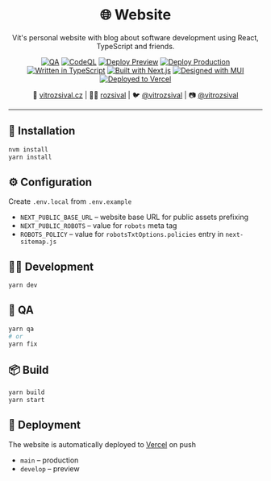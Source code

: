 <h1 align="center">🌐 Website</h1>
<p align="center">Vít's personal website with blog about software development using React, TypeScript and friends.</p>
<p align="center">
<a href="https://github.com/rozsival/website/actions/workflows/qa.yml" title="QA"><img alt="QA" src="https://img.shields.io/github/workflow/status/rozsival/website/QA?label=QA&style=for-the-badge"></a>
<a href="https://github.com/rozsival/website/actions/workflows/codeql-analysis.yml" title="CodeQL"><img alt="CodeQL" src="https://img.shields.io/github/workflow/status/rozsival/website/CodeQL?label=CQL&style=for-the-badge"></a>
<a href="https://github.com/rozsival/website/actions/workflows/deploy-preview.yml" title="Deploy Preview"><img alt="Deploy Preview" src="https://img.shields.io/github/workflow/status/rozsival/website/Deploy%20Preview?label=Deploy%20Preview&style=for-the-badge"></a>
<a href="https://github.com/rozsival/website/actions/workflows/deploy-production.yml" title="Deploy Production"><img alt="Deploy Production" src="https://img.shields.io/github/workflow/status/rozsival/website/Deploy%20Production?label=Deploy%20Production&style=for-the-badge"></a>
<a href="https://www.typescriptlang.org" title="Written in TypeScript"><img alt="Written in TypeScript" src="https://img.shields.io/badge/typescript-%23007ACC.svg?style=for-the-badge&logo=typescript&logoColor=white"></a>
<a href="https://nextjs.org" title="Built with Next.js"><img alt="Built with Next.js" src="https://img.shields.io/badge/Next-black?style=for-the-badge&logo=next.js&logoColor=white"></a>
<a href="https://mui.com" title="Designed with MUI"><img alt="Designed with MUI" src="https://img.shields.io/badge/MUI-%230081CB.svg?style=for-the-badge&logo=mui&logoColor=white"></a>
<a href="https://vercel.com" title="Deployed to Vercel"><img alt="Deployed to Vercel" src="https://img.shields.io/badge/vercel-%23000000.svg?style=for-the-badge&logo=vercel&logoColor=white"></a>
</p>
<p align="center">🚀 <a href="https://vitrozsival.cz">vitrozsival.cz</a> | 👨‍💻 <a href="https://github.com/rozsival">rozsival</a> | 🐦 <a href="https://twitter.com/vitrozsival">@vitrozsival</a> | 📷 <a href="https://instagram.com/vitrozsival">@vitrozsival</a></p>
<hr>

## 💾 Installation

```bash
nvm install
yarn install
```

## ⚙️ Configuration

Create `.env.local` from `.env.example`

- `NEXT_PUBLIC_BASE_URL` – website base URL for public assets prefixing
- `NEXT_PUBLIC_ROBOTS` – value for `robots` meta tag
- `ROBOTS_POLICY` – value for `robotsTxtOptions.policies` entry in `next-sitemap.js`

## 👨‍💻 Development

```bash
yarn dev
```

## 🚨 QA

```bash
yarn qa
# or
yarn fix
```

## 📦 Build

```bash
yarn build
yarn start
```

## 🚀 Deployment

The website is automatically deployed to [Vercel](https://vercel.com/vitrozsival/website) on push

- `main` – production
- `develop` – preview
